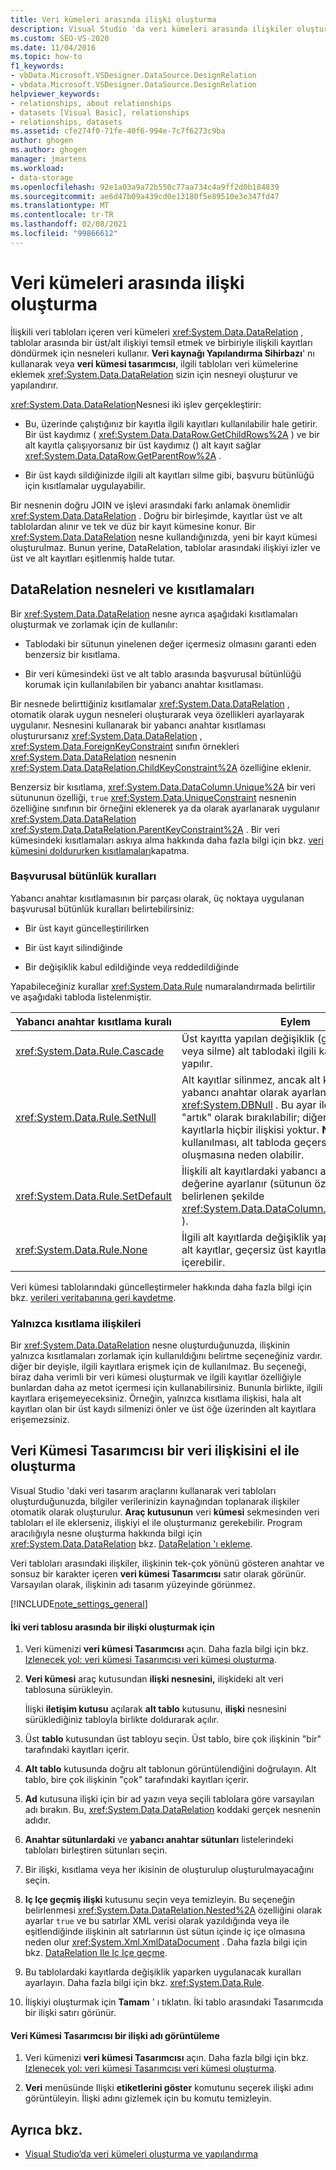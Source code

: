 ```yaml
---
title: Veri kümeleri arasında ilişki oluşturma
description: Visual Studio 'da veri kümeleri arasında ilişkiler oluşturun. DataRelation nesnelerini ve kısıtlamalarını anlayın. Veri kümesi Yöneticisi 'nde el ile bir veri ilişkisi oluşturun.
ms.custom: SEO-VS-2020
ms.date: 11/04/2016
ms.topic: how-to
f1_keywords:
- vbData.Microsoft.VSDesigner.DataSource.DesignRelation
- vbdata.Microsoft.VSDesigner.DataSource.DesignRelation
helpviewer_keywords:
- relationships, about relationships
- datasets [Visual Basic], relationships
- relationships, datasets
ms.assetid: cfe274f0-71fe-40f6-994e-7c7f6273c9ba
author: ghogen
ms.author: ghogen
manager: jmartens
ms.workload:
- data-storage
ms.openlocfilehash: 92e1a03a9a72b550c77aa734c4a9ff2d0b184839
ms.sourcegitcommit: ae6d47b09a439cd0e13180f5e89510e3e347fd47
ms.translationtype: MT
ms.contentlocale: tr-TR
ms.lasthandoff: 02/08/2021
ms.locfileid: "99866612"
---
```

# <a name="create-relationships-between-datasets"></a>Veri kümeleri arasında ilişki oluşturma
İlişkili veri tabloları içeren veri kümeleri <xref:System.Data.DataRelation> , tablolar arasında bir üst/alt ilişkiyi temsil etmek ve birbiriyle ilişkili kayıtları döndürmek için nesneleri kullanır. **Veri kaynağı Yapılandırma Sihirbazı**' nı kullanarak veya **veri kümesi tasarımcısı**, ilgili tabloları veri kümelerine eklemek <xref:System.Data.DataRelation> sizin için nesneyi oluşturur ve yapılandırır.

<xref:System.Data.DataRelation>Nesnesi iki işlev gerçekleştirir:

- Bu, üzerinde çalıştığınız bir kayıtla ilgili kayıtları kullanılabilir hale getirir. Bir üst kaydımız ( <xref:System.Data.DataRow.GetChildRows%2A> ) ve bir alt kayıtla çalışıyorsanız bir üst kaydımız () alt kayıt sağlar <xref:System.Data.DataRow.GetParentRow%2A> .

- Bir üst kaydı sildiğinizde ilgili alt kayıtları silme gibi, başvuru bütünlüğü için kısıtlamalar uygulayabilir.

Bir nesnenin doğru JOIN ve işlevi arasındaki farkı anlamak önemlidir <xref:System.Data.DataRelation> . Doğru bir birleşimde, kayıtlar üst ve alt tablolardan alınır ve tek ve düz bir kayıt kümesine konur. Bir <xref:System.Data.DataRelation> nesne kullandığınızda, yeni bir kayıt kümesi oluşturulmaz. Bunun yerine, DataRelation, tablolar arasındaki ilişkiyi izler ve üst ve alt kayıtları eşitlenmiş halde tutar.

## <a name="datarelation-objects-and-constraints"></a>DataRelation nesneleri ve kısıtlamaları
Bir <xref:System.Data.DataRelation> nesne ayrıca aşağıdaki kısıtlamaları oluşturmak ve zorlamak için de kullanılır:

- Tablodaki bir sütunun yinelenen değer içermesiz olmasını garanti eden benzersiz bir kısıtlama.

- Bir veri kümesindeki üst ve alt tablo arasında başvurusal bütünlüğü korumak için kullanılabilen bir yabancı anahtar kısıtlaması.

Bir nesnede belirttiğiniz kısıtlamalar <xref:System.Data.DataRelation> , otomatik olarak uygun nesneleri oluşturarak veya özellikleri ayarlayarak uygulanır. Nesnesini kullanarak bir yabancı anahtar kısıtlaması oluşturursanız <xref:System.Data.DataRelation> , <xref:System.Data.ForeignKeyConstraint> sınıfın örnekleri <xref:System.Data.DataRelation> nesnenin <xref:System.Data.DataRelation.ChildKeyConstraint%2A> özelliğine eklenir.

Benzersiz bir kısıtlama, <xref:System.Data.DataColumn.Unique%2A> bir veri sütununun özelliği, `true` <xref:System.Data.UniqueConstraint> nesnenin özelliğine sınıfının bir örneğini eklenerek ya da olarak ayarlanarak uygulanır <xref:System.Data.DataRelation> <xref:System.Data.DataRelation.ParentKeyConstraint%2A> . Bir veri kümesindeki kısıtlamaları askıya alma hakkında daha fazla bilgi için bkz. [veri kümesini doldururken kısıtlamaları](../data-tools/turn-off-constraints-while-filling-a-dataset.md)kapatma.

### <a name="referential-integrity-rules"></a>Başvurusal bütünlük kuralları
Yabancı anahtar kısıtlamasının bir parçası olarak, üç noktaya uygulanan başvurusal bütünlük kuralları belirtebilirsiniz:

- Bir üst kayıt güncelleştirilirken

- Bir üst kayıt silindiğinde

- Bir değişiklik kabul edildiğinde veya reddedildiğinde

Yapabileceğiniz kurallar <xref:System.Data.Rule> numaralandırmada belirtilir ve aşağıdaki tabloda listelenmiştir.

|Yabancı anahtar kısıtlama kuralı|Eylem|
| - |------------|
|<xref:System.Data.Rule.Cascade>|Üst kayıtta yapılan değişiklik (güncelleştirme veya silme) alt tablodaki ilgili kayıtlarda de yapılır.|
|<xref:System.Data.Rule.SetNull>|Alt kayıtlar silinmez, ancak alt kayıtlardaki yabancı anahtar olarak ayarlanır <xref:System.DBNull> . Bu ayar ile alt kayıtlar "artık" olarak bırakılabilir; diğer bir deyişle, üst kayıtlarla hiçbir ilişkisi yoktur. **Note:** Bu kuralın kullanılması, alt tabloda geçersiz veriler oluşmasına neden olabilir.|
|<xref:System.Data.Rule.SetDefault>|İlişkili alt kayıtlardaki yabancı anahtar varsayılan değerine ayarlanır (sütunun özelliği tarafından belirlenen şekilde <xref:System.Data.DataColumn.DefaultValue%2A> ).|
|<xref:System.Data.Rule.None>|İlgili alt kayıtlarda değişiklik yapılmaz. Bu ayar ile alt kayıtlar, geçersiz üst kayıtlara başvuru içerebilir.|

Veri kümesi tablolarındaki güncelleştirmeler hakkında daha fazla bilgi için bkz. [verileri veritabanına geri kaydetme](../data-tools/save-data-back-to-the-database.md).

### <a name="constraint-only-relations"></a>Yalnızca kısıtlama ilişkileri
Bir <xref:System.Data.DataRelation> nesne oluşturduğunuzda, ilişkinin yalnızca kısıtlamaları zorlamak için kullanıldığını belirtme seçeneğiniz vardır. diğer bir deyişle, ilgili kayıtlara erişmek için de kullanılmaz. Bu seçeneği, biraz daha verimli bir veri kümesi oluşturmak ve ilgili kayıtlar özelliğiyle bunlardan daha az metot içermesi için kullanabilirsiniz. Bununla birlikte, ilgili kayıtlara erişemeyeceksiniz. Örneğin, yalnızca kısıtlama ilişkisi, hala alt kayıtları olan bir üst kaydı silmenizi önler ve üst öğe üzerinden alt kayıtlara erişemezsiniz.

## <a name="manually-creating-a-data-relation-in-the-dataset-designer"></a>Veri Kümesi Tasarımcısı bir veri ilişkisini el ile oluşturma
Visual Studio 'daki veri tasarım araçlarını kullanarak veri tabloları oluşturduğunuzda, bilgiler verilerinizin kaynağından toplanarak ilişkiler otomatik olarak oluşturulur. **Araç kutusunun** veri **kümesi** sekmesinden veri tabloları el ile eklerseniz, ilişkiyi el ile oluşturmanız gerekebilir. Program aracılığıyla nesne oluşturma hakkında bilgi için <xref:System.Data.DataRelation> bkz. [DataRelation 'ı ekleme](/dotnet/framework/data/adonet/dataset-datatable-dataview/adding-datarelations).

Veri tabloları arasındaki ilişkiler, ilişkinin tek-çok yönünü gösteren anahtar ve sonsuz bir karakter içeren **veri kümesi Tasarımcısı** satır olarak görünür. Varsayılan olarak, ilişkinin adı tasarım yüzeyinde görünmez.

[!INCLUDE[note_settings_general](../data-tools/includes/note_settings_general_md.md)]

#### <a name="to-create-a-relationship-between-two-data-tables"></a>İki veri tablosu arasında bir ilişki oluşturmak için

1. Veri kümenizi **veri kümesi Tasarımcısı** açın. Daha fazla bilgi için bkz. [Izlenecek yol: veri kümesi Tasarımcısı veri kümesi oluşturma](walkthrough-creating-a-dataset-with-the-dataset-designer.md).

2. **Veri kümesi** araç kutusundan **ilişki nesnesini,** ilişkideki alt veri tablosuna sürükleyin.

     İlişki **iletişim kutusu** açılarak **alt tablo** kutusunu, **ilişki** nesnesini sürüklediğiniz tabloyla birlikte doldurarak açılır.

3. Üst **tablo** kutusundan üst tabloyu seçin. Üst tablo, bire çok ilişkinin "bir" tarafındaki kayıtları içerir.

4. **Alt tablo** kutusunda doğru alt tablonun görüntülendiğini doğrulayın. Alt tablo, bire çok ilişkinin "çok" tarafındaki kayıtları içerir.

5. **Ad** kutusuna ilişki için bir ad yazın veya seçili tablolara göre varsayılan adı bırakın. Bu, <xref:System.Data.DataRelation> koddaki gerçek nesnenin adıdır.

6. **Anahtar sütunlardaki** ve **yabancı anahtar sütunları** listelerindeki tabloları birleştiren sütunları seçin.

7. Bir ilişki, kısıtlama veya her ikisinin de oluşturulup oluşturulmayacağını seçin.

8. **Iç Içe geçmiş ilişki** kutusunu seçin veya temizleyin. Bu seçeneğin belirlenmesi <xref:System.Data.DataRelation.Nested%2A> özelliğini olarak ayarlar `true` ve bu satırlar XML verisi olarak yazıldığında veya ile eşitlendiğinde ilişkinin alt satırlarının üst sütun içinde iç içe olmasına neden olur <xref:System.Xml.XmlDataDocument> . Daha fazla bilgi için bkz. [DataRelation Ile Iç Içe geçme](/dotnet/framework/data/adonet/dataset-datatable-dataview/nesting-datarelations).

9. Bu tablolardaki kayıtlarda değişiklik yaparken uygulanacak kuralları ayarlayın. Daha fazla bilgi için bkz. <xref:System.Data.Rule>.

10. İlişkiyi oluşturmak için **Tamam** ' ı tıklatın. İki tablo arasındaki Tasarımcıda bir ilişki satırı görünür.

#### <a name="to-display-a-relation-name-in-the-dataset-designer"></a>Veri Kümesi Tasarımcısı bir ilişki adı görüntüleme

1. Veri kümenizi **veri kümesi Tasarımcısı** açın. Daha fazla bilgi için bkz. [Izlenecek yol: veri kümesi Tasarımcısı veri kümesi oluşturma](walkthrough-creating-a-dataset-with-the-dataset-designer.md).

2. **Veri** menüsünde Ilişki **etiketlerini göster** komutunu seçerek ilişki adını görüntüleyin. İlişki adını gizlemek için bu komutu temizleyin.

## <a name="see-also"></a>Ayrıca bkz.

- [Visual Studio’da veri kümeleri oluşturma ve yapılandırma](../data-tools/create-and-configure-datasets-in-visual-studio.md)
